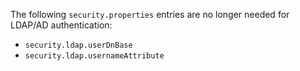 The following `security.properties` entries are no longer needed for LDAP/AD authentication:
* `security.ldap.userDnBase`
* `security.ldap.usernameAttribute`
